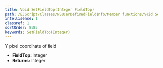 ```yaml
---
title: Void SetFieldTop(Integer FieldTop)
path: /EJScript/Classes/NSUserDefinedFieldInfo/Member functions/Void SetFieldTop(Integer p_0)
intellisense: 1
classref: 1
sortOrder: 8585
keywords: SetFieldTop(Integer)
---
```



Y pixel coordinate of field



* **FieldTop:** Integer
* **Returns:** Integer


